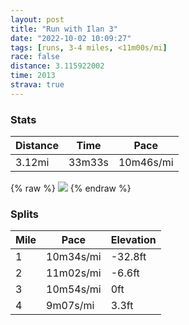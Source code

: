 ```yaml
---
layout: post
title: "Run with Ilan 3"
date: "2022-10-02 10:09:27"
tags: [runs, 3-4 miles, <11m00s/mi]
race: false
distance: 3.115922002
time: 2013
strava: true
---
```


### Stats

| Distance | Time | Pace |
|----------|------|------|
|3.12mi|33m33s|10m46s/mi|

{% raw %}
<img src='https://maps.googleapis.com/maps/api/staticmap?maptype=roadmap&path=enc:igwwF~usbM@h@KF]V[JKh@MPIl@HXCLHj@VRt@JHd@QjAAb@IpAQXi@n@AN?b@@EFi@NCXPVZ^r@t@~@hAbA@DWx@Cd@GTIRc@dBe@tAYnAS`@i@vAOt@MZMHIB]_@w@i@YMOSaAk@i@Mm@c@IA{BcBa@O[GaBeA{Au@k@e@[KWM_A{@s@_@a@YSGw@u@s@e@_@Qe@_@c@S[WW]ISGCQWG[DoAAe@Ka@Wg@MS_Am@[[iAa@Qc@o@_@]WuByBWQk@Qw@_@wB{Ag@g@iBy@]UqAiA_@SSQ]M]]s@e@OO_@Qy@Ws@JGDc@UGA]JOjAU^UHOGm@k@u@_@u@o@QCIGOWEUGMLf@`@Zn@\BBZPlAz@ZDZIPa@D[La@TMD?`@R|@n@VV`An@NFL@DC@GTEVB~AbA`@ZnAx@z@v@pAj@PPj@^RTh@ZZTf@Zb@Nt@j@nAn@RVdAp@ACc@QPJf@r@XVfAb@PPl@Zt@vAv@|@N\Nb@DPCnATXLF`@d@~@`@v@h@j@f@p@d@`Az@f@TX@TJLh@lB|@bAl@h@TdAl@bC|Ap@h@HB^TRFBF\\h@VjAx@j@f@bB~@?AIIw@m@kBkAi@c@i@W&key=AIzaSyC1MId7bFpkLXNAaYhBSTb8jLyiSqzbDtM&size=800x800&markers=color:yellow|label:S|40.75653,-73.99792&markers=color:green|label:F|40.75766999999996,-74.0048400000001'>
{% endraw %}

### Splits

| Mile | Pace | Elevation |
|------|------|-----------|
|1|10m34s/mi|-32.8ft|
|2|11m02s/mi|-6.6ft|
|3|10m54s/mi|0ft|
|4|9m07s/mi|3.3ft|

